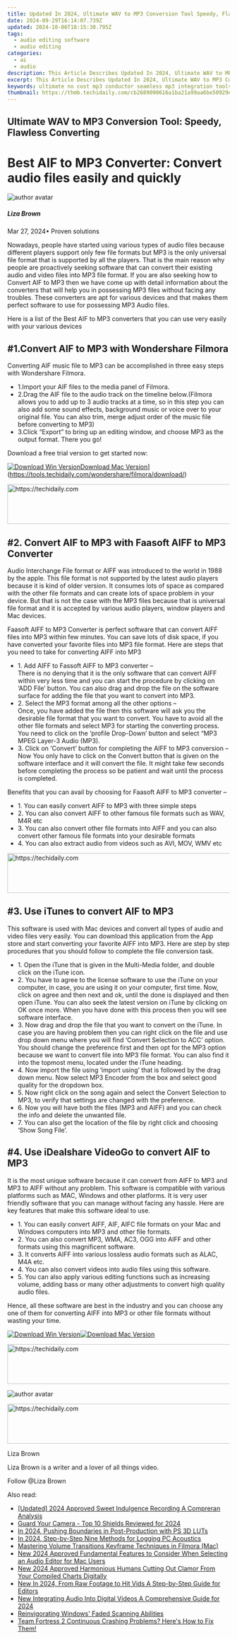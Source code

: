 ```yaml
---
title: Updated In 2024, Ultimate WAV to MP3 Conversion Tool Speedy, Flawless Converting
date: 2024-09-29T16:14:07.739Z
updated: 2024-10-06T18:15:30.795Z
tags: 
  - audio editing software
  - audio editing
categories: 
  - ai
  - audio
description: This Article Describes Updated In 2024, Ultimate WAV to MP3 Conversion Tool Speedy, Flawless Converting
excerpt: This Article Describes Updated In 2024, Ultimate WAV to MP3 Conversion Tool Speedy, Flawless Converting
keywords: ultimate no cost mp3 conductor seamless mp3 integration tools,ultimate wav to mp3 conversion tool speedy flawless converting,leading mp3 to text conversion tools unveiled,speech to mp3 conversion tool windows mac android ios compatibility,translating music into words easy online techniques for mp3 to text conversion updated guide,the speedy route to flawless sound import in premiere pro updated,the ultimate compilation of nero waveedit capabilities updated
thumbnail: https://thmb.techidaily.com/cb2689090616a1ba21a99aa6be50929e603a0dc8061abd47262715b07e4d29cd.jpg
---
```


## Ultimate WAV to MP3 Conversion Tool: Speedy, Flawless Converting

# Best AIF to MP3 Converter: Convert audio files easily and quickly

![author avatar](https://lh5.googleusercontent.com/-AIMmjowaFs4/AAAAAAAAAAI/AAAAAAAAABc/Y5UmwDaI7HU/s250-c-k/photo.jpg)

##### Liza Brown

 Mar 27, 2024• Proven solutions

 Nowadays, people have started using various types of audio files because different players support only few file formats but MP3 is the only universal file format that is supported by all the players. That is the main reason why people are proactively seeking software that can convert their existing audio and video files into MP3 file format. If you are also seeking how to Convert AIF to MP3 then we have come up with detail information about the converters that will help you in possessing MP3 files without facing any troubles. These converters are apt for various devices and that makes them perfect software to use for possessing MP3 Audio files.

 Here is a list of the Best AIF to MP3 converters that you can use very easily with your various devices

## #1.Convert AIF to MP3 with Wondershare Filmora

 Converting AIF music file to MP3 can be accomplished in three easy steps with Wondershare Filmora.

* 1.Import your AIF files to the media panel of Filmora.
* 2.Drag the AIF file to the audio track on the timeline below.(Filmora allows you to add up to 3 audio tracks at a time, so in this step you can also add some sound effects, background music or voice over to your original file. You can also trim, merge adjust order of the music file before converting to MP3)
* 3.Click “Export” to bring up an editing window, and choose MP3 as the output format. There you go!

 Download a free trial version to get started now:

[![Download Win Version](https://images.wondershare.com/filmora/guide/download-btn-win.jpg)](https://tools.techidaily.com/wondershare/filmora/download/)[Download Mac Version](https://images.wondershare.com/filmora/guide/download-btn-mac.jpg)](https://tools.techidaily.com/wondershare/filmora/download/)

<!-- affiliate ads begin -->
<a href="https://appsumo.8odi.net/c/5597632/2068433/7443" target="_top" id="2068433">
  <img src="//a.impactradius-go.com/display-ad/7443-2068433" border="0" alt="https://techidaily.com" width="728" height="90"/>
</a>
<img height="0" width="0" src="https://appsumo.8odi.net/i/5597632/2068433/7443" style="position:absolute;visibility:hidden;" border="0" />
<!-- affiliate ads end -->

## #2\. Convert AIF to MP3 with Faasoft AIFF to MP3 Converter

 Audio Interchange File format or AIFF was introduced to the world in 1988 by the apple. This file format is not supported by the latest audio players because it is kind of older version. It consumes lots of space as compared with the other file formats and can create lots of space problem in your device. But that is not the case with the MP3 files because that is universal file format and it is accepted by various audio players, window players and Mac devices.

 Faasoft AIFF to MP3 Converter is perfect software that can convert AIFF files into MP3 within few minutes. You can save lots of disk space, if you have converted your favorite files into MP3 file format. Here are steps that you need to take for converting AIFF into MP3

* 1\. Add AIFF to Fassoft AIFF to MP3 converter –  
There is no denying that it is the only software that can convert AIFF within very less time and you can start the procedure by clicking on ‘ADD File’ button. You can also drag and drop the file on the software surface for adding the file that you want to convert into MP3.
* 2\. Select the MP3 format among all the other options –  
Once, you have added the file then this software will ask you the desirable file format that you want to convert. You have to avoid all the other file formats and select MP3 for starting the converting process. You need to click on the ‘profile Drop-Down’ button and select “MP3 MPEG Layer-3 Audio (MP3).
* 3\. Click on ‘Convert’ button for completing the AIFF to MP3 conversion –  
Now You only have to click on the Convert button that is given on the software interface and it will convert the file. It might take few seconds before completing the process so be patient and wait until the process is completed.

 Benefits that you can avail by choosing for Faasoft AIFF to MP3 converter –

* 1\. You can easily convert AIFF to MP3 with three simple steps
* 2\. You can also convert AIFF to other famous file formats such as WAV, M4R etc
* 3\. You can also convert other file formats into AIFF and you can also convert other famous file formats into your desirable formats
* 4\. You can also extract audio from videos such as AVI, MOV, WMV etc

<!-- affiliate ads begin -->
<a href="https://ephamedtechinc.pxf.io/c/5597632/2145009/26400" target="_top" id="2145009">
  <img src="//a.impactradius-go.com/display-ad/26400-2145009" border="0" alt="https://techidaily.com" width="728" height="90"/>
</a>
<img height="0" width="0" src="https://ephamedtechinc.pxf.io/i/5597632/2145009/26400" style="position:absolute;visibility:hidden;" border="0" />
<!-- affiliate ads end -->

## #3\. Use iTunes to convert AIF to MP3

 This software is used with Mac devices and convert all types of audio and video files very easily. You can download this application from the App store and start converting your favorite AIFF into MP3\. Here are step by step procedures that you should follow to complete the file conversion task.

* 1\. Open the iTune that is given in the Multi-Media folder, and double click on the iTune icon.
* 2\. You have to agree to the license software to use the iTune on your computer, in case, you are using it on your computer, first time. Now, click on agree and then next and ok, until the done is displayed and then open iTune. You can also seek the latest version on iTune by clicking on OK once more. When you have done with this process then you will see software interface.
* 3\. Now drag and drop the file that you want to convert on the iTune. In case you are having problem then you can right click on the file and use drop down menu where you will find ‘Convert Selection to ACC’ option. You should change the preference first and then opt for the MP3 option because we want to convert file into MP3 file format. You can also find it into the topmost menu, located under the iTune heading.
* 4\. Now import the file using ‘import using’ that is followed by the drag down menu. Now select MP3 Encoder from the box and select good quality for the dropdown box.
* 5\. Now right click on the song again and select the Convert Selection to MP3, to verify that settings are changed with the preference.
* 6\. Now you will have both the files (MP3 and AIFF) and you can check the info and delete the unwanted file.
* 7\. You can also get the location of the file by right click and choosing ‘Show Song File’.

## #4. Use iDealshare VideoGo to convert AIF to MP3

 It is the most unique software because it can convert from AIFF to MP3 and MP3 to AIFF without any problem. This software is compatible with various platforms such as MAC, Windows and other platforms. It is very user friendly software that you can manage without facing any hassle. Here are key features that make this software ideal to use.

* 1\. You can easily convert AIFF, AIF, AIFC file formats on your Mac and Windows computers into MP3 and other file formats.
* 2\. You can also convert MP3, WMA, AC3, OGG into AIFF and other formats using this magnificent software.
* 3\. It converts AIFF into various lossless audio formats such as ALAC, M4A etc.
* 4\. You can also convert videos into audio files using this software.
* 5\. You can also apply various editing functions such as increasing volume, adding bass or many other adjustments to convert high quality audio files.

 Hence, all these software are best in the industry and you can choose any one of them for converting AIFF into MP3 or other file formats without wasting your time.

[![Download Win Version](https://images.wondershare.com/filmora/guide/download-btn-win.jpg)](https://tools.techidaily.com/wondershare/filmora/download/)[![Download Mac Version](https://images.wondershare.com/filmora/guide/download-btn-mac.jpg)](https://tools.techidaily.com/wondershare/filmora/download/)

<!-- affiliate ads begin -->
<a href="https://appsumo.8odi.net/c/5597632/2151869/7443" target="_top" id="2151869">
  <img src="//a.impactradius-go.com/display-ad/7443-2151869" border="0" alt="https://techidaily.com" width="728" height="90"/>
</a>
<img height="0" width="0" src="https://appsumo.8odi.net/i/5597632/2151869/7443" style="position:absolute;visibility:hidden;" border="0" />
<!-- affiliate ads end -->

![author avatar](https://lh5.googleusercontent.com/-AIMmjowaFs4/AAAAAAAAAAI/AAAAAAAAABc/Y5UmwDaI7HU/s250-c-k/photo.jpg)

<!-- affiliate ads begin -->
<a href="https://appsumo.8odi.net/c/5597632/2144274/7443" target="_top" id="2144274">
  <img src="//a.impactradius-go.com/display-ad/7443-2144274" border="0" alt="https://techidaily.com" width="600" height="90"/>
</a>
<img height="0" width="0" src="https://appsumo.8odi.net/i/5597632/2144274/7443" style="position:absolute;visibility:hidden;" border="0" />
<!-- affiliate ads end -->

Liza Brown

Liza Brown is a writer and a lover of all things video.

Follow @Liza Brown

<ins class="adsbygoogle"
      style="display:block"
      data-ad-client="ca-pub-7571918770474297"
      data-ad-slot="8358498916"
      data-ad-format="auto"
      data-full-width-responsive="true"></ins>

<span class="atpl-alsoreadstyle">Also read:</span>
<div><ul>
<li><a href="https://screen-video-capture.techidaily.com/updated-2024-approved-sweet-indulgence-recording-a-compreran-analysis/"><u>[Updated] 2024 Approved Sweet Indulgence Recording A Compreran Analysis</u></a></li>
<li><a href="https://visual-screen-recording.techidaily.com/guard-your-camera-top-10-shields-reviewed-for-2024/"><u>Guard Your Camera - Top 10 Shields Reviewed for 2024</u></a></li>
<li><a href="https://extra-approaches.techidaily.com/in-2024-pushing-boundaries-in-post-production-with-ps-3d-luts/"><u>In 2024, Pushing Boundaries in Post-Production with PS 3D LUTs</u></a></li>
<li><a href="https://video-screen-grab.techidaily.com/in-2024-step-by-step-nine-methods-for-logging-pc-acoustics/"><u>In 2024, Step-by-Step Nine Methods for Logging PC Acoustics</u></a></li>
<li><a href="https://voice-adjusting.techidaily.com/mastering-volume-transitions-keyframe-techniques-in-filmora-mac/"><u>Mastering Volume Transitions Keyframe Techniques in Filmora (Mac)</u></a></li>
<li><a href="https://voice-adjusting.techidaily.com/new-2024-approved-fundamental-features-to-consider-when-selecting-an-audio-editor-for-mac-users/"><u>New 2024 Approved Fundamental Features to Consider When Selecting an Audio Editor for Mac Users</u></a></li>
<li><a href="https://voice-adjusting.techidaily.com/new-2024-approved-harmonious-humans-cutting-out-clamor-from-your-compiled-charts-digitally/"><u>New 2024 Approved Harmonious Humans Cutting Out Clamor From Your Compiled Charts Digitally</u></a></li>
<li><a href="https://voice-adjusting.techidaily.com/new-in-2024-from-raw-footage-to-hit-vids-a-step-by-step-guide-for-editors/"><u>New In 2024, From Raw Footage to Hit Vids A Step-by-Step Guide for Editors</u></a></li>
<li><a href="https://voice-adjusting.techidaily.com/new-integrating-audio-into-digital-videos-a-comprehensive-guide-for-2024/"><u>New Integrating Audio Into Digital Videos A Comprehensive Guide for 2024</u></a></li>
<li><a href="https://sound-issues.techidaily.com/reinvigorating-windows-faded-scanning-abilities/"><u>Reinvigorating Windows' Faded Scanning Abilities</u></a></li>
<li><a href="https://program-issues.techidaily.com/1723006124613-team-fortress-2-continuous-crashing-problems-heres-how-to-fix-them/"><u>Team Fortress 2 Continuous Crashing Problems? Here's How to Fix Them!</u></a></li>
</ul></div>

